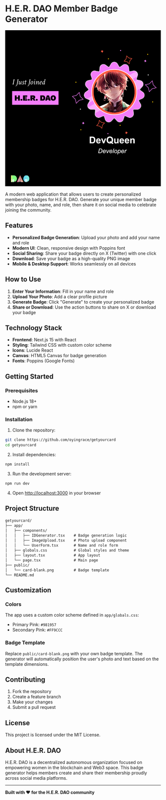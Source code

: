 # H.E.R. DAO Member Badge Generator

![Sample Badge](/public/sample.png)

A modern web application that allows users to create personalized membership badges for H.E.R. DAO. Generate your unique member badge with your photo, name, and role, then share it on social media to celebrate joining the community.

## Features

- **Personalized Badge Generation**: Upload your photo and add your name and role
- **Modern UI**: Clean, responsive design with Poppins font
- **Social Sharing**: Share your badge directly on X (Twitter) with one click
- **Download**: Save your badge as a high-quality PNG image
- **Mobile & Desktop Support**: Works seamlessly on all devices

## How to Use

1. **Enter Your Information**: Fill in your name and role
2. **Upload Your Photo**: Add a clear profile picture
3. **Generate Badge**: Click "Generate" to create your personalized badge
4. **Share or Download**: Use the action buttons to share on X or download your badge

## Technology Stack

- **Frontend**: Next.js 15 with React
- **Styling**: Tailwind CSS with custom color scheme
- **Icons**: Lucide React
- **Canvas**: HTML5 Canvas for badge generation
- **Fonts**: Poppins (Google Fonts)

## Getting Started

### Prerequisites

- Node.js 18+ 
- npm or yarn

### Installation

1. Clone the repository:
```bash
git clone https://github.com/oyingrace/getyourcard
cd getyourcard
```

2. Install dependencies:
```bash
npm install
```

3. Run the development server:
```bash
npm run dev
```

4. Open [http://localhost:3000](http://localhost:3000) in your browser

## Project Structure

```
getyourcard/
├── app/
│   ├── components/
│   │   ├── IDGenerator.tsx    # Badge generation logic
│   │   ├── ImageUpload.tsx    # Photo upload component
│   │   └── UserForm.tsx       # Name and role form
│   ├── globals.css            # Global styles and theme
│   ├── layout.tsx             # App layout
│   └── page.tsx               # Main page
├── public/
│   └── card-blank.png         # Badge template
└── README.md
```

## Customization

### Colors
The app uses a custom color scheme defined in `app/globals.css`:
- Primary Pink: `#981957`
- Secondary Pink: `#FF9CCC`

### Badge Template
Replace `public/card-blank.png` with your own badge template. The generator will automatically position the user's photo and text based on the template dimensions.

## Contributing

1. Fork the repository
2. Create a feature branch
3. Make your changes
4. Submit a pull request

## License

This project is licensed under the MIT License.

## About H.E.R. DAO

H.E.R. DAO is a decentralized autonomous organization focused on empowering women in the blockchain and Web3 space. This badge generator helps members create and share their membership proudly across social media platforms.

---

**Built with ❤️ for the H.E.R. DAO community**
